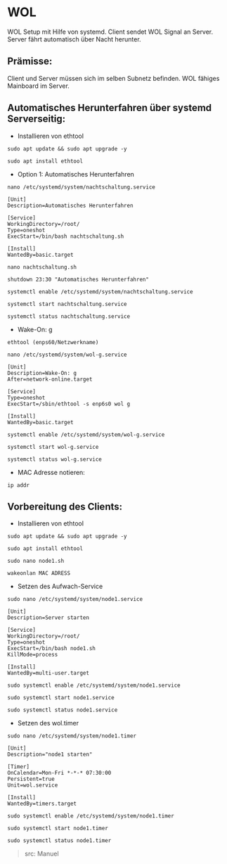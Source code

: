 # WOL
WOL Setup mit Hilfe von systemd.
Client sendet WOL Signal an Server. Server fährt automatisch über Nacht herunter.


## Prämisse:
Client und Server müssen sich im selben Subnetz befinden.
WOL fähiges Mainboard im Server.


## Automatisches Herunterfahren über systemd Serverseitig:
* Installieren von ethtool
```
sudo apt update && sudo apt upgrade -y
```
```
sudo apt install ethtool
```
* Option 1: Automatisches Herunterfahren
```
nano /etc/systemd/system/nachtschaltung.service
```
```
[Unit]
Description=Automatisches Herunterfahren

[Service]
WorkingDirectory=/root/
Type=oneshot
ExecStart=/bin/bash nachtschaltung.sh

[Install]
WantedBy=basic.target
```


```
nano nachtschaltung.sh
```
```
shutdown 23:30 "Automatisches Herunterfahren"
```

```
systemctl enable /etc/systemd/system/nachtschaltung.service
```
```
systemctl start nachtschaltung.service
```
```
systemctl status nachtschaltung.service
```
* Wake-On: g
```
ethtool (enps60/Netzwerkname)
```
```
nano /etc/systemd/system/wol-g.service
```
```
[Unit]
Description=Wake-On: g
After=network-online.target

[Service]
Type=oneshot
ExecStart=/sbin/ethtool -s enp6s0 wol g

[Install]
WantedBy=basic.target
```

```
systemctl enable /etc/systemd/system/wol-g.service
```
```
systemctl start wol-g.service
```
```
systemctl status wol-g.service
```


* MAC Adresse notieren:

```
ip addr
```
## Vorbereitung des Clients:
* Installieren von ethtool
```
sudo apt update && sudo apt upgrade -y
```
```
sudo apt install ethtool
```
```
sudo nano node1.sh
```
```
wakeonlan MAC ADRESS
```
* Setzen des Aufwach-Service
```
sudo nano /etc/systemd/system/node1.service
```
```
[Unit]
Description=Server starten

[Service]
WorkingDirectory=/root/
Type=oneshot
ExecStart=/bin/bash node1.sh
KillMode=process

[Install]
WantedBy=multi-user.target
```
```
sudo systemctl enable /etc/systemd/system/node1.service
```
```
sudo systemctl start node1.service
```
```
sudo systemctl status node1.service
```
* Setzen des wol.timer
```
sudo nano /etc/systemd/system/node1.timer
```
```
[Unit]
Description="node1 starten"

[Timer]
OnCalendar=Mon-Fri *-*-* 07:30:00
Persistent=true
Unit=wol.service

[Install]
WantedBy=timers.target
```
```
sudo systemctl enable /etc/systemd/system/node1.timer
```
```
sudo systemctl start node1.timer
```
```
sudo systemctl status node1.timer
```
> src: Manuel

